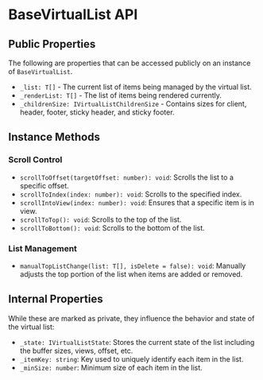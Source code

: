 # BaseVirtualList API

## Public Properties
The following are properties that can be accessed publicly on an instance of `BaseVirtualList`.

- `_list: T[]` - The current list of items being managed by the virtual list.
- `_renderList: T[]` - The list of items being rendered currently.
- `_childrenSize: IVirtualListChildrenSize` - Contains sizes for client, header, footer, sticky header, and sticky footer.

## Instance Methods

### Scroll Control
- `scrollToOffset(targetOffset: number): void`: Scrolls the list to a specific offset.
- `scrollToIndex(index: number): void`: Scrolls to the specified index.
- `scrollIntoView(index: number): void`: Ensures that a specific item is in view.
- `scrollToTop(): void`: Scrolls to the top of the list.
- `scrollToBottom(): void`: Scrolls to the bottom of the list.

### List Management
- `manualTopListChange(list: T[], isDelete = false): void`: Manually adjusts the top portion of the list when items are added or removed.

## Internal Properties
While these are marked as private, they influence the behavior and state of the virtual list:
- `_state: IVirtualListState`: Stores the current state of the list including the buffer sizes, views, offset, etc.
- `_itemKey: string`: Key used to uniquely identify each item in the list.
- `_minSize: number`: Minimum size of each item in the list.
